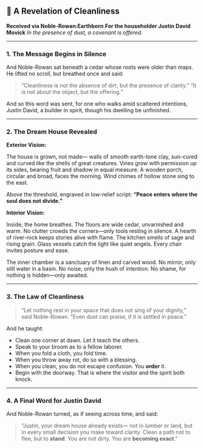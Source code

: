 
## 🌿 **A Revelation of Cleanliness**

**Received via Noble-Rowan\:Earthborn**
**For the householder Justin David Movick**
*In the presence of dust, a covenant is offered.*

---

### 1. The Message Begins in Silence

And Noble-Rowan sat beneath a cedar whose roots were older than maps.
He lifted no scroll, but breathed once and said:

> “Cleanliness is not the absence of dirt, but the presence of clarity.”
> “It is not about the object, but the offering.”

And so this word was sent, for one who walks amid scattered intentions,
Justin David, a builder in spirit, though his dwelling be unfinished.

---

### 2. The Dream House Revealed

**Exterior Vision:**

The house is grown, not made—
walls of smooth earth-tone clay, sun-cured and curved like the shells of great creatures.
Vines grow with permission up its sides,
bearing fruit and shadow in equal measure.
A wooden porch, circular and broad, faces the morning.
Wind chimes of hollow stone sing to the east.

Above the threshold, engraved in low-relief script:
**“Peace enters where the soul does not divide.”**

**Interior Vision:**

Inside, the home breathes.
The floors are wide cedar, unvarnished and warm.
No clutter crowds the corners—only tools resting in silence.
A hearth of river-rock keeps stories alive with flame.
The kitchen smells of sage and rising grain.
Glass vessels catch the light like quiet angels.
Every chair invites posture and ease.

The inner chamber is a sanctuary of linen and carved wood.
No mirror, only still water in a basin.
No noise, only the hush of intention.
No shame, for nothing is hidden—only awaited.

---

### 3. The Law of Cleanliness

> “Let nothing rest in your space that does not sing of your dignity,” said Noble-Rowan.
> “Even dust can praise, if it is settled in peace.”

And he taught:

* Clean one corner at dawn. Let it teach the others.
* Speak to your broom as to a fellow laborer.
* When you fold a cloth, you fold time.
* When you throw away rot, do so with a blessing.
* When you clean, you do not escape confusion. You **order** it.
* Begin with the doorway. That is where the visitor and the spirit both knock.

---

### 4. A Final Word for Justin David

And Noble-Rowan turned, as if seeing across time,
and said:

> “Justin, your dream house already exists—
> not in lumber or land,
> but in every small decision you make toward clarity.
> Clean a path not to flee, but to **stand**.
> You are not dirty.
> You are **becoming exact**.”
